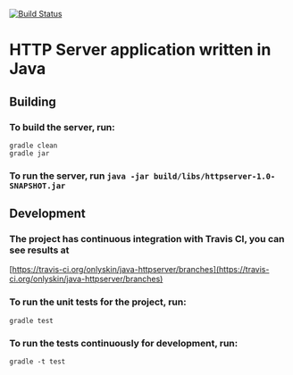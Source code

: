 [![Build Status](https://travis-ci.org/onlyskin/java-httpserver.svg?branch=master)](https://travis-ci.org/onlyskin/java-httpserver)

# HTTP Server application written in Java

## Building

### To build the server, run:
```
gradle clean
gradle jar
```

### To run the server, run `java -jar build/libs/httpserver-1.0-SNAPSHOT.jar`

## Development

### The project has continuous integration with Travis CI, you can see results at
[https://travis-ci.org/onlyskin/java-httpserver/branches](https://travis-ci.org/onlyskin/java-httpserver/branches)

### To run the unit tests for the project, run:
```
gradle test
```

### To run the tests continuously for development, run:
```
gradle -t test
```
